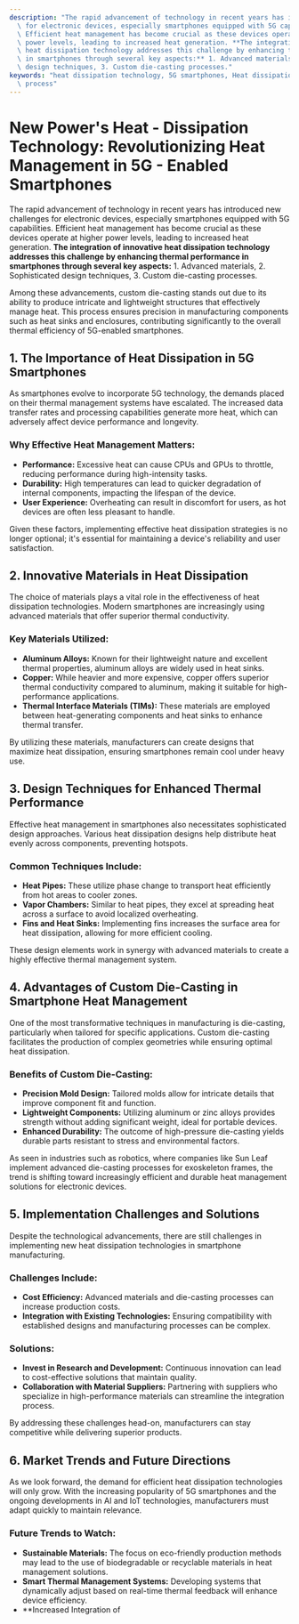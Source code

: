 ```yaml
---
description: "The rapid advancement of technology in recent years has introduced new challenges\
  \ for electronic devices, especially smartphones equipped with 5G capabilities.\
  \ Efficient heat management has become crucial as these devices operate at higher\
  \ power levels, leading to increased heat generation. **The integration of innovative\
  \ heat dissipation technology addresses this challenge by enhancing thermal performance\
  \ in smartphones through several key aspects:** 1. Advanced materials, 2. Sophisticated\
  \ design techniques, 3. Custom die-casting processes."
keywords: "heat dissipation technology, 5G smartphones, Heat dissipation performance, Die casting\
  \ process"
---
```

# New Power's Heat - Dissipation Technology: Revolutionizing Heat Management in 5G - Enabled Smartphones

The rapid advancement of technology in recent years has introduced new challenges for electronic devices, especially smartphones equipped with 5G capabilities. Efficient heat management has become crucial as these devices operate at higher power levels, leading to increased heat generation. **The integration of innovative heat dissipation technology addresses this challenge by enhancing thermal performance in smartphones through several key aspects:** 1. Advanced materials, 2. Sophisticated design techniques, 3. Custom die-casting processes.

Among these advancements, custom die-casting stands out due to its ability to produce intricate and lightweight structures that effectively manage heat. This process ensures precision in manufacturing components such as heat sinks and enclosures, contributing significantly to the overall thermal efficiency of 5G-enabled smartphones. 

## **1. The Importance of Heat Dissipation in 5G Smartphones**

As smartphones evolve to incorporate 5G technology, the demands placed on their thermal management systems have escalated. The increased data transfer rates and processing capabilities generate more heat, which can adversely affect device performance and longevity. 

### **Why Effective Heat Management Matters:**
- **Performance:** Excessive heat can cause CPUs and GPUs to throttle, reducing performance during high-intensity tasks.
- **Durability:** High temperatures can lead to quicker degradation of internal components, impacting the lifespan of the device.
- **User Experience:** Overheating can result in discomfort for users, as hot devices are often less pleasant to handle.

Given these factors, implementing effective heat dissipation strategies is no longer optional; it's essential for maintaining a device's reliability and user satisfaction.

## **2. Innovative Materials in Heat Dissipation**

The choice of materials plays a vital role in the effectiveness of heat dissipation technologies. Modern smartphones are increasingly using advanced materials that offer superior thermal conductivity.

### **Key Materials Utilized:**
- **Aluminum Alloys:** Known for their lightweight nature and excellent thermal properties, aluminum alloys are widely used in heat sinks.
- **Copper:** While heavier and more expensive, copper offers superior thermal conductivity compared to aluminum, making it suitable for high-performance applications.
- **Thermal Interface Materials (TIMs):** These materials are employed between heat-generating components and heat sinks to enhance thermal transfer.

By utilizing these materials, manufacturers can create designs that maximize heat dissipation, ensuring smartphones remain cool under heavy use.

## **3. Design Techniques for Enhanced Thermal Performance**

Effective heat management in smartphones also necessitates sophisticated design approaches. Various heat dissipation designs help distribute heat evenly across components, preventing hotspots.

### **Common Techniques Include:**

- **Heat Pipes:** These utilize phase change to transport heat efficiently from hot areas to cooler zones.
- **Vapor Chambers:** Similar to heat pipes, they excel at spreading heat across a surface to avoid localized overheating.
- **Fins and Heat Sinks:** Implementing fins increases the surface area for heat dissipation, allowing for more efficient cooling.

These design elements work in synergy with advanced materials to create a highly effective thermal management system.

## **4. Advantages of Custom Die-Casting in Smartphone Heat Management**

One of the most transformative techniques in manufacturing is die-casting, particularly when tailored for specific applications. Custom die-casting facilitates the production of complex geometries while ensuring optimal heat dissipation.

### **Benefits of Custom Die-Casting:**
- **Precision Mold Design:** Tailored molds allow for intricate details that improve component fit and function.
- **Lightweight Components:** Utilizing aluminum or zinc alloys provides strength without adding significant weight, ideal for portable devices.
- **Enhanced Durability:** The outcome of high-pressure die-casting yields durable parts resistant to stress and environmental factors.

As seen in industries such as robotics, where companies like Sun Leaf implement advanced die-casting processes for exoskeleton frames, the trend is shifting toward increasingly efficient and durable heat management solutions for electronic devices.

## **5. Implementation Challenges and Solutions**

Despite the technological advancements, there are still challenges in implementing new heat dissipation technologies in smartphone manufacturing. 

### **Challenges Include:**
- **Cost Efficiency:** Advanced materials and die-casting processes can increase production costs.
- **Integration with Existing Technologies:** Ensuring compatibility with established designs and manufacturing processes can be complex.

### **Solutions:**
- **Invest in Research and Development:** Continuous innovation can lead to cost-effective solutions that maintain quality.
- **Collaboration with Material Suppliers:** Partnering with suppliers who specialize in high-performance materials can streamline the integration process.

By addressing these challenges head-on, manufacturers can stay competitive while delivering superior products.

## **6. Market Trends and Future Directions**

As we look forward, the demand for efficient heat dissipation technologies will only grow. With the increasing popularity of 5G smartphones and the ongoing developments in AI and IoT technologies, manufacturers must adapt quickly to maintain relevance.

### **Future Trends to Watch:**
- **Sustainable Materials:** The focus on eco-friendly production methods may lead to the use of biodegradable or recyclable materials in heat management solutions.
- **Smart Thermal Management Systems:** Developing systems that dynamically adjust based on real-time thermal feedback will enhance device efficiency.
- **Increased Integration of
